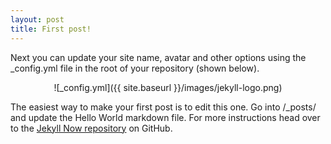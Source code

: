 ```yaml
---
layout: post
title: First post!
---
```


Next you can update your site name, avatar and other options using the _config.yml file in the root of your repository (shown below).
<p align="center">
  ![_config.yml]({{ site.baseurl }}/images/jekyll-logo.png)
</p>


The easiest way to make your first post is to edit this one. Go into /_posts/ and update the Hello World markdown file. For more instructions head over to the [Jekyll Now repository](https://github.com/barryclark/jekyll-now) on GitHub.
